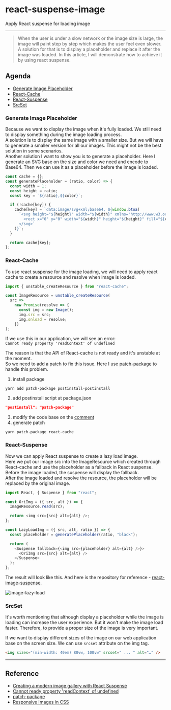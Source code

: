 # react-suspense-image

Apply React suspense for loading image

---

<blockquote>
When the user is under a slow network or the image size is large, the image will paint step by step which makes the user feel even slower. A solution for that is to display a placeholder and replace it after the image was loaded. In this article, I will demonstrate how to achieve it by using react suspense.
</blockquote>

## Agenda

- [Generate Image Placeholder](#agenda-1)
- [React-Cache](#agenda-2)
- [React-Suspense](#agenda-3)
- [SrcSet](#agenda-4)

### Generate Image Placeholder <a name="agenda-1"></a>

Because we want to display the image when it's fully loaded. We still need to display something during the image loading process.  
A solution is to display the same image with a smaller size. But we will have to generate a smaller version for all our images. This might not be the best solution in some scenarios.  
Another solution I want to show you is to generate a placeholder. Here I generate an SVG base on the size and color we need and encode to Base64. Then we can use it as a placeholder before the image is loaded.

```js
const cache = {};
const generatePlaceholder = (ratio, color) => {
  const width = 1;
  const height = ratio;
  const key = `${ratio},${color}`;

  if (!cache[key]) {
    cache[key] = `data:image/svg+xml;base64, ${window.btoa(
      `<svg height="${height}" width="${width}" xmlns="http://www.w3.org/2000/svg">
        <rect x="0" y="0" width="${width}" height="${height}" fill="${color}"/>
      </svg>`
    )}`;
  }

  return cache[key];
};
```

### React-Cache <a name="agenda-2"></a>

To use react suspense for the image loading, we will need to apply react cache to create a resource and resolve when image is loaded.

```js
import { unstable_createResource } from "react-cache";

const ImageResource = unstable_createResource(
  src =>
    new Promise(resolve => {
      const img = new Image();
      img.src = src;
      img.onload = resolve;
    })
);
```

If we use this in our application, we will see an error:  
 `Cannot ready property 'readContext' of undefined`

The reason is that the API of React-cache is not ready and it's unstable at the moment.  
So we need to add a patch to fix this issue.
Here I use [patch-package](https://www.npmjs.com/package/patch-package) to handle this problem.

1. install package

```shell
yarn add patch-package postinstall-postinstall
```

2. add postinstall script at package.json

```json
"postinstall": "patch-package"
```

3. modify the code base on the [comment](https://github.com/facebook/react/issues/14575#issuecomment-455096301)
4. generate patch

```shell
yarn patch-package react-cache
```

### React-Suspense <a name="agenda-3"></a>

Now we can apply React suspense to create a lazy load image.  
Here we put our image src into the ImageResource which created through React-cache and use the placeholder as a fallback in React suspense.  
Before the image loaded, the suspense will display the fallback.  
After the image loaded and resolve the resource, the placeholder will be replaced by the original image.

```js
import React, { Suspense } from "react";

const OriImg = ({ src, alt }) => {
  ImageResource.read(src);

  return <img src={src} alt={alt} />;
};

const LazyLoadImg = ({ src, alt, ratio }) => {
  const placeholder = generatePlaceholder(ratio, "black");

  return (
    <Suspense fallback={<img src={placeholder} alt={alt} />}>
      <OriImg src={src} alt={alt} />
    </Suspense>
  );
};
```

The result will look like this. And here is the repository for reference - [react-image-suspense](https://github.com/oahehc/react-image-suspense).

![image-lazy-load](https://i.imgur.com/BFfQj5s.gif)

### SrcSet <a name="agenda-4"></a>

It's worth mentioning that although display a placeholder while the image is loading can increase the user experience. But it won't make the image load faster. Therefore, to provide a proper size of the image is very important.

If we want to display different sizes of the image on our web application base on the screen size. We can use `srcset` attribute on the img tag.

```html
<img sizes="(min-width: 40em) 80vw, 100vw" srcset=" ... " alt="…" />
```

---

## Reference

- [Creating a modern image gallery with React Suspense](https://medium.com/@andrisgauracs/creating-a-modern-image-gallery-with-react-suspense-4e2c1b5a19b7)
- [Cannot ready property 'readContext' of undefined](https://github.com/facebook/react/issues/14575)
- [patch-package](https://www.npmjs.com/package/patch-package)
- [Responsive Images in CSS](https://css-tricks.com/responsive-images-css/)
